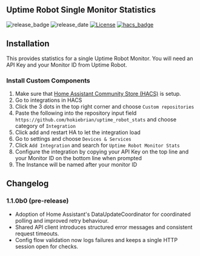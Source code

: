 ## Uptime Robot Single Monitor Statistics

![release_badge](https://img.shields.io/github/v/release/hokiebrian/uptime_robot_stats?style=for-the-badge)
![release_date](https://img.shields.io/github/release-date/hokiebrian/uptime_robot_stats?style=for-the-badge)
[![License](https://img.shields.io/github/license/hokiebrian/uptime_robot_stats?style=for-the-badge)](https://opensource.org/licenses/Apache-2.0)
[![hacs_badge](https://img.shields.io/badge/HACS-Custom-orange.svg?style=for-the-badge)](https://github.com/custom-components/hacs)

## Installation

This provides statistics for a single Uptime Robot Monitor. You will need an API Key and your Monitor ID from Uptime Robot.

### Install Custom Components

1) Make sure that [Home Assistant Community Store (HACS)](https://github.com/custom-components/hacs) is setup.
2) Go to integrations in HACS
3) Click the 3 dots in the top right corner and choose `Custom repositories`
4) Paste the following into the repository input field `https://github.com/hokiebrian/uptime_robot_stats` and choose category of `Integration`
5) Click add and restart HA to let the integration load
6) Go to settings and choose `Devices & Services`
7) Click `Add Integration` and search for `Uptime Robot Monitor Stats`
8) Configure the integration by copying your API Key on the top line and your Monitor ID on the bottom line when prompted
9) The Instance will be named after your monitor ID

## Changelog

### 1.1.0b0 (pre-release)
- Adoption of Home Assistant's DataUpdateCoordinator for coordinated polling and improved retry behaviour.
- Shared API client introduces structured error messages and consistent request timeouts.
- Config flow validation now logs failures and keeps a single HTTP session open for checks.

